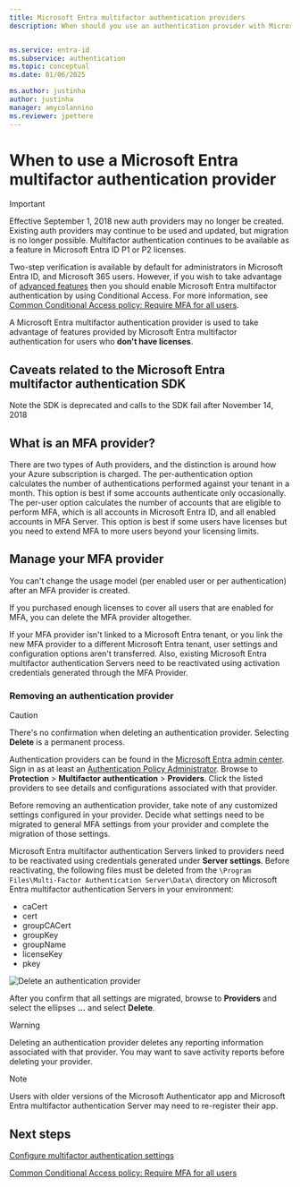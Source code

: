 ```yaml
---
title: Microsoft Entra multifactor authentication providers
description: When should you use an authentication provider with Microsoft Entra multifactor authentication (MFA)?


ms.service: entra-id
ms.subservice: authentication
ms.topic: conceptual
ms.date: 01/06/2025

ms.author: justinha
author: justinha
manager: amycolannino
ms.reviewer: jpettere
---
```

# When to use a Microsoft Entra multifactor authentication provider

> [!IMPORTANT]
> Effective September 1, 2018 new auth providers may no longer be created. Existing auth providers may continue to be used and updated, but migration is no longer possible. Multifactor authentication continues to be available as a feature in Microsoft Entra ID P1 or P2 licenses.

Two-step verification is available by default for administrators in Microsoft Entra ID, and Microsoft 365 users. However, if you wish to take advantage of [advanced features](howto-mfa-mfasettings.md) then you should enable Microsoft Entra multifactor authentication by using Conditional Access. For more information, see [Common Conditional Access policy: Require MFA for all users](~/identity/conditional-access/howto-conditional-access-policy-all-users-mfa.md).

A Microsoft Entra multifactor authentication provider is used to take advantage of features provided by Microsoft Entra multifactor authentication for users who **don't have licenses**.

## Caveats related to the Microsoft Entra multifactor authentication SDK

Note the SDK is deprecated and calls to the SDK fail after November 14, 2018

## What is an MFA provider?

There are two types of Auth providers, and the distinction is around how your Azure subscription is charged. The per-authentication option calculates the number of authentications performed against your tenant in a month. This option is best if some accounts authenticate only occasionally. The per-user option calculates the number of accounts that are eligible to perform MFA, which is all accounts in Microsoft Entra ID, and all enabled accounts in MFA Server. This option is best if some users have licenses but you need to extend MFA to more users beyond your licensing limits.

## Manage your MFA provider

You can't change the usage model (per enabled user or per authentication) after an MFA provider is created.

If you purchased enough licenses to cover all users that are enabled for MFA, you can delete the MFA provider altogether.

If your MFA provider isn't linked to a Microsoft Entra tenant, or you link the new MFA provider to a different Microsoft Entra tenant, user settings and configuration options aren't transferred. Also, existing Microsoft Entra multifactor authentication Servers need to be reactivated using activation credentials generated through the MFA Provider.

### Removing an authentication provider

> [!CAUTION]
> There's no confirmation when deleting an authentication provider. Selecting **Delete** is a permanent process.

Authentication providers can be found in the [Microsoft Entra admin center](https://entra.microsoft.com). Sign in as at least an [Authentication Policy Administrator](~/identity/role-based-access-control/permissions-reference.md#authentication-policy-administrator). Browse to **Protection** > **Multifactor authentication** > **Providers**. Click the listed providers to see details and configurations associated with that provider.

Before removing an authentication provider, take note of any customized settings configured in your provider. Decide what settings need to be migrated to general MFA settings from your provider and complete the migration of those settings. 

Microsoft Entra multifactor authentication Servers linked to providers need to be reactivated using credentials generated under **Server settings**. Before reactivating, the following files must be deleted from the `\Program Files\Multi-Factor Authentication Server\Data\` directory on Microsoft Entra multifactor authentication Servers in your environment:

- caCert
- cert
- groupCACert
- groupKey
- groupName
- licenseKey
- pkey

![Delete an authentication provider](./media/concept-mfa-authprovider/authentication-provider-removal.png)

After you confirm that all settings are migrated, browse to **Providers** and select the ellipses **...** and select **Delete**.

> [!WARNING]
> Deleting an authentication provider deletes any reporting information associated with that provider. You may want to save activity reports before deleting your provider.

> [!NOTE]
> Users with older versions of the Microsoft Authenticator app and Microsoft Entra multifactor authentication Server may need to re-register their app.

## Next steps

[Configure multifactor authentication settings](howto-mfa-mfasettings.md)

[Common Conditional Access policy: Require MFA for all users](~/identity/conditional-access/howto-conditional-access-policy-all-users-mfa.md)
